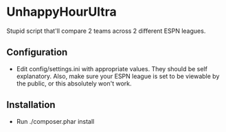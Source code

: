 # UnhappyHourUltra

Stupid script that'll compare 2 teams across 2 different ESPN leagues. 

## Configuration
 - Edit config/settings.ini with appropriate values. They should be self explanatory. Also, make sure your ESPN
    league is set to be viewable by the public, or this absolutely won't work.

## Installation
 - Run ./composer.phar install
 

